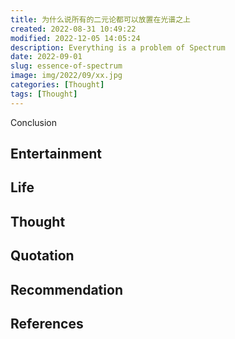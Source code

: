 ```yaml
---
title: 为什么说所有的二元论都可以放置在光谱之上
created: 2022-08-31 10:49:22
modified: 2022-12-05 14:05:24
description: Everything is a problem of Spectrum
date: 2022-09-01
slug: essence-of-spectrum
image: img/2022/09/xx.jpg
categories: [Thought]
tags: [Thought]
---
```


Conclusion

## Entertainment

## Life

## Thought

## Quotation

## Recommendation

## References